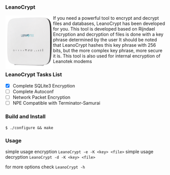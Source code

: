 ### LeanoCrypt 
<img src="images/modem.png" width=150 align=left>
If you need a powerful tool to encrypt and decrypt files and databases, LeanoCrypt has been developed for you.
This tool is developed based on Rijndael
Encryption and decryption of files is done with a key phrase determined by the user
It should be noted that LeanoCrypt hashes this key phrase with 256 bits, but the more complex key phrase, more secure it is.
This tool is also used for internal encryption of Leanotek modems

### LeanoCrypt Tasks List
- [x] Complete SQLite3 Encryption
- [ ] Complete Autoconf
- [ ] Network Packet Encryption 
- [ ] NPE Compatible with Terminator-Samurai

### Build and Install
`$ ./configure && make `

### Usage
simple usage encryption
`LeanoCrypt -e -K <key> <file>`
simple usage decryption
`LeanoCrypt -d -K <key> <file>`

for more options check `LeanoCrypt -h`
